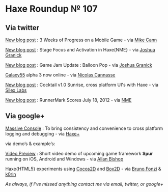 [_template]: roundup.html
# Haxe Roundup № 107

## Via twitter

[New blog post][link 1] : 3 Weeks of Progress on a Mobile Game - via [Mike Cann][link 2]

[New blog post][link 3] : Stage Focus and Activation in Haxe{NME} - via [Joshua Granick][link 4]

[New blog post][link 5] : Game Jam Update : Balloon Pop - via [Joshua Granick][link 6]

[Galaxy55][link 7] alpha 3 now online - via [Nicolas Cannasse][link 8]

[New blog post][link 9] : Cocktail v1.0 Sunrise, cross platform UI's with Haxe - via [Silex Labs][link 10]

[New blog post][link 11] : RunnerMark Scores July 18, 2012 - via [NME][link 12]

## Via google+

[Massive Console][link 13] : To bring consistency and convenience to cross platform logging and debugging - via [Haxe+][link 14]

via demo’s &amp; example’s:

[Video Preview][link 15] : Short video demo of upcoming game framework __Spur__ running on iOS, Android and Windows - via [Allan Bishop][link 16]

Haxe{HTML5} experiments using [Cocos2D][link 17] and [Box2D][link 18] - via [Bruno Fonzi][link 19] &amp; [k0rin][link 20]

*As always, if I’ve missed anything contact me via email, twitter, or google+*

[link 1]: http://mikecann.co.uk/personal-project/3-weeks-of-progress-on-a-mobile-game/ "New blog post"
[link 2]: https://www.twitter.com/mikeysee "Mike Cann"
[link 3]: http://www.joshuagranick.com/blog/2012/07/23/stage-focus-and-activation-in-nme/ "New blog post"
[link 4]: https://www.twitter.com/singmajesty "Joshua Granick"
[link 5]: http://www.joshuagranick.com/blog/2012/07/22/game-jam-update-balloon-pop/ "New blog post"
[link 6]: https://www.twitter.com/singmajesty "Joshua Granick"
[link 7]: http://galaxy55.com/ "Galaxy55"
[link 8]: https://www.twitter.com/ncannasse "Nicolas Cannasse"
[link 9]: http://www.silexlabs.org/133902/the-blog/cocktail-v1-0-sunrise-cross-platform-uis-with-haxe "New blog post"
[link 10]: https://www.twitter.com/silexlabs "Silex Labs"
[link 11]: http://esdot.ca/site/2012/runnermark-scores-july-18-2012 "New blog post"
[link 12]: https://www.twitter.com/haxenme "NME"
[link 13]: https://github.com/massiveinteractive/MassiveConsole "Massive Console"
[link 14]: https://plus.google.com/113704686911055424796/posts/P5HvjPymBDo "Haxe+"
[link 15]: http://www.youtube.com/watch?v=hDwkqPClnzo&amp;feature=youtu.be "Video Preview"
[link 16]: https://www.twitter.com/AllanBishop "Allan Bishop"
[link 17]: http://geoquake.jp/experimental/Haxe/Cocos2DTest/ "Cocos2D"
[link 18]: http://geoquake.jp/experimental/Haxe/Box2DTest/ "Box2D"
[link 19]: https://www.twitter.com/BrunoFonzi "Bruno Fonzi"
[link 20]: https://www.twitter.com/k0rin "k0rin"

